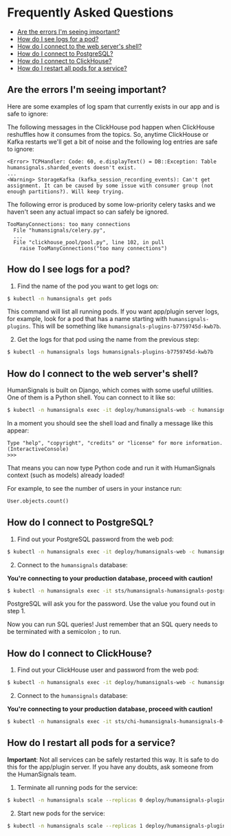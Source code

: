 # Frequently Asked Questions

- [Are the errors I'm seeing important?](#are-the-errors-im-seeing-important)
- [How do I see logs for a pod?](#how-do-i-see-logs-for-a-pod)
- [How do I connect to the web server's shell?](#how-do-i-connect-to-the-web-servers-shell)
- [How do I connect to PostgreSQL?](#how-do-i-connect-to-postgresql)
- [How do I connect to ClickHouse?](#how-do-i-connect-to-clickhouse)
- [How do I restart all pods for a service?](#how-do-i-restart-all-pods-for-a-service)

## Are the errors I'm seeing important?

Here are some examples of log spam that currently exists
in our app and is safe to ignore:

The following messages in the ClickHouse pod happen when ClickHouse reshuffles
how it consumes from the topics. So, anytime ClickHouse or Kafka restarts
we'll get a bit of noise and the following log entries are safe to ignore:

```
<Error> TCPHandler: Code: 60, e.displayText() = DB::Exception: Table humansignals.sharded_events doesn't exist.
...
<Warning> StorageKafka (kafka_session_recording_events): Can't get assignment. It can be caused by some issue with consumer group (not enough partitions?). Will keep trying.
```

The following error is produced by some low-priority celery tasks and
we haven't seen any actual impact so can safely be ignored.

```
TooManyConnections: too many connections
  File "humansignals/celery.py",
  ...
  File "clickhouse_pool/pool.py", line 102, in pull
    raise TooManyConnections("too many connections")
```

## How do I see logs for a pod?

1. Find the name of the pod you want to get logs on:

```sh
$ kubectl -n humansignals get pods
```

This command will list all running pods. If you want app/plugin server logs,
for example, look for a pod that has a name starting with `humansignals-plugins`.
This will be something like `humansignals-plugins-b7759745d-kwb7b`.

2. Get the logs for that pod using the name from the previous step:

```sh
$ kubectl -n humansignals logs humansignals-plugins-b7759745d-kwb7b
```

## How do I connect to the web server's shell?

HumanSignals is built on Django, which comes with some useful utilities.
One of them is a Python shell. You can connect to it like so:

```sh
$ kubectl -n humansignals exec -it deploy/humansignals-web -c humansignals-web -- python manage.py shell_plus
```

In a moment you should see the shell load
and finally a message like this appear:

```
Type "help", "copyright", "credits" or "license" for more information.
(InteractiveConsole)
>>>
```

That means you can now type Python code and run it with
HumanSignals context (such as models) already loaded!

For example, to see the number of users in your instance run:

```python
User.objects.count()
```

## How do I connect to PostgreSQL?

1. Find out your PostgreSQL password from the web pod:

```sh
$ kubectl -n humansignals exec -it deploy/humansignals-web -c humansignals-web -- sh -c 'echo The PostgreSQL password is: $HUMANSIGNALS_DB_PASSWORD'
```

2. Connect to the `humansignals` database:

**You're connecting to your production database, proceed with caution!**

```sh
$ kubectl -n humansignals exec -it sts/humansignals-humansignals-postgresql -- psql -d humansignals -U postgres
```

PostgreSQL will ask you for the password.
Use the value you found out in step 1.

Now you can run SQL queries!
Just remember that an SQL query needs
to be terminated with a semicolon `;` to run.

## How do I connect to ClickHouse?

1. Find out your ClickHouse user and password from the web pod:

```sh
$ kubectl -n humansignals exec -it deploy/humansignals-web -c humansignals-web -- sh -c 'echo -e "User: $CLICKHOUSE_USER\nPassword: $CLICKHOUSE_PASSWORD"'
```

2. Connect to the `humansignals` database:

**You're connecting to your production database, proceed with caution!**

```sh
$ kubectl -n humansignals exec -it sts/chi-humansignals-humansignals-0-0 -- clickhouse-client -d humansignals --user <user_from_step_1> --password <password_from_step_1>
```

## How do I restart all pods for a service?

**Important**: Not all services can be safely restarted this way.
It is safe to do this for the app/plugin server.
If you have any doubts, ask someone from the HumanSignals team.

1. Terminate all running pods for the service:

```sh
$ kubectl -n humansignals scale --replicas 0 deploy/humansignals-plugins
```

2. Start new pods for the service:

```sh
$ kubectl -n humansignals scale --replicas 1 deploy/humansignals-plugins
```

